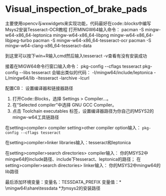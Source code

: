 # Visual_inspection_of_brake_pads
主要使用opencv与wxwidgets来实现功能，代码最好在code::blocks中编写
Msys2安装Tesseract-OCR教程
打开MINGW64输入命令：
pacman -S mingw-w64-x86_64-leptonica mingw-w64-x86_64-libpng mingw-w64-x86_64-libjpeg-turbo
pacman -S mingw-w64-x86_64-tesseract-ocr
pacman -S mingw-w64-clang-x86_64-tesseract-data

到这里可以按下win+R输入cmd然后输入tesseract -v查看有没有安装成功

接着在MIGW64命令行窗口输入命令：
pkg-config --cflags tesseract
pkg-config --libs tesseract
会输出类似的代码：
-I/mingw64/include/leptonica
-L/mingw64/lib -ltesseract -larchive -lcurl

配置CB：
设置编译器和链接器路径
1.	打开Code::Blocks，选择 Settings > Compiler...。
2.	在“Selected compiler”中选择 GNU GCC Compiler。
3.	点击 Toolchain executables 标签，设置编译器路径为你自己的MSYS2的mingw-w64工具链路径

在setting>compiler> compiler setting>other compiler option输入：
`pkg-config --cflags tesseract`

在setting>compiler>linker libraries输入：tesseract和leptonica

在setting>compiler>search directories> compiler输入：
你的MSYS2中mingw64的include路径、include下tesseract、leptonica的路径；
在setting>compiler>search directories> linker输入：
你的MSYS2中mingw64的lib路径


最后添加环境变量：变量名：TESSDATA_PREFIX 变量值：* \mingw64\share\tessdata
*为msys2的安装路径
